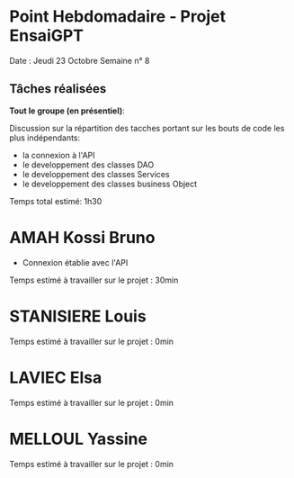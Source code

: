 # Point Hebdomadaire - Projet EnsaiGPT

Date : Jeudi 23 Octobre 
Semaine n° 8

## Tâches réalisées
**Tout le groupe (en présentiel)**:

Discussion sur la répartition des tacches portant sur les bouts de
code les plus indépendants:
- la connexion à l'API
- le developpement des classes DAO
- le developpement des classes Services
- le developpement des classes business Object

Temps total estimé: 1h30


# AMAH Kossi Bruno
- Connexion établie avec l'API

Temps estimé à travailler sur le projet : 30min 

# STANISIERE Louis

Temps estimé à travailler sur le projet : 0min

# LAVIEC Elsa

Temps estimé à travailler sur le projet : 0min

# MELLOUL Yassine

Temps estimé à travailler sur le projet : 0min
